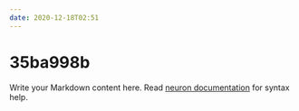 ```yaml
---
date: 2020-12-18T02:51
---
```


# 35ba998b

Write your Markdown content here. Read [neuron documentation](https://neuron.zettel.page/2011404.html) for syntax help.

